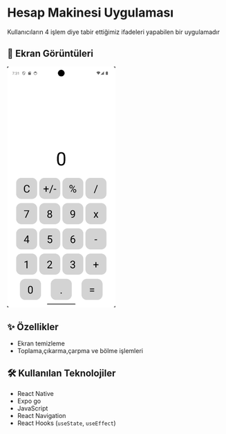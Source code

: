 # Hesap Makinesi Uygulaması

Kullanıcıların  4 işlem diye tabir ettiğimiz ifadeleri yapabilen bir uygulamadır

## 📱 Ekran Görüntüleri

<img src="./assets/uyg.png" width="250">

## ✨ Özellikler

* Ekran temizleme 
* Toplama,çıkarma,çarpma ve bölme işlemleri

## 🛠️ Kullanılan Teknolojiler

* React Native
* Expo go
* JavaScript
* React Navigation
* React Hooks (`useState`, `useEffect`)



